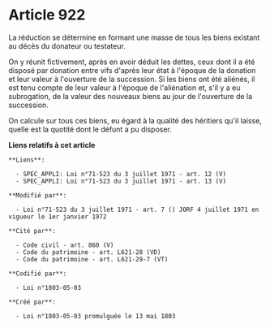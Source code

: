 # Article 922

La réduction se détermine en formant une masse de tous les biens existant au décès du donateur ou testateur.

On y réunit fictivement, après en avoir déduit les dettes, ceux dont il a été disposé par donation entre vifs d'après leur
état à l'époque de la donation et leur valeur à l'ouverture de la succession. Si les biens ont été aliénés, il est tenu
compte de leur valeur à l'époque de l'aliénation et, s'il y a eu subrogation, de la valeur des nouveaux biens au jour de
l'ouverture de la succession.

On calcule sur tous ces biens, eu égard à la qualité des héritiers qu'il laisse, quelle est la quotité dont le défunt a pu
disposer.

**Liens relatifs à cet article**

	**Liens**:

	  - SPEC_APPLI: Loi n°71-523 du 3 juillet 1971 - art. 12 (V)
	  - SPEC_APPLI: Loi n°71-523 du 3 juillet 1971 - art. 13 (V)

	**Modifié par**:

	  - Loi n°71-523 du 3 juillet 1971 - art. 7 () JORF 4 juillet 1971 en vigueur le 1er janvier 1972

	**Cité par**:

	  - Code civil - art. 860 (V)
	  - Code du patrimoine - art. L621-28 (VD)
	  - Code du patrimoine - art. L621-29-7 (VT)

	**Codifié par**:

	  - Loi n°1803-05-03

	**Créé par**:

	  - Loi n°1803-05-03 promulguée le 13 mai 1803
